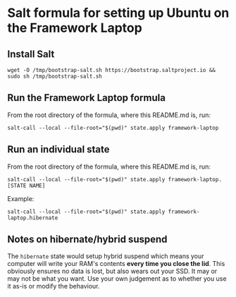 # Salt formula for setting up Ubuntu on the Framework Laptop

## Install Salt

```
wget -O /tmp/bootstrap-salt.sh https://bootstrap.saltproject.io && sudo sh /tmp/bootstrap-salt.sh
```


## Run the Framework Laptop formula

From the root directory of the formula, where this README.md is, run:
```
salt-call --local --file-root="$(pwd)" state.apply framework-laptop
```


## Run an individual state

From the root directory of the formula, where this README.md is, run:
```
salt-call --local --file-root="$(pwd)" state.apply framework-laptop.[STATE NAME]
```

Example:
```
salt-call --local --file-root="$(pwd)" state.apply framework-laptop.hibernate
```


## Notes on hibernate/hybrid suspend

The `hibernate` state would setup hybrid suspend which means your computer will write your RAM's contents **every time you close the lid**. This obviously ensures no data is lost, but also wears out your SSD. It may or may not be what you want. Use your own judgement as to whether you use it as-is or modify the behaviour.
